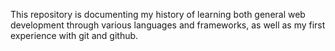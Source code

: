 This repository is documenting my history of learning both general web development through various languages and frameworks, as well as my first experience with git and github.